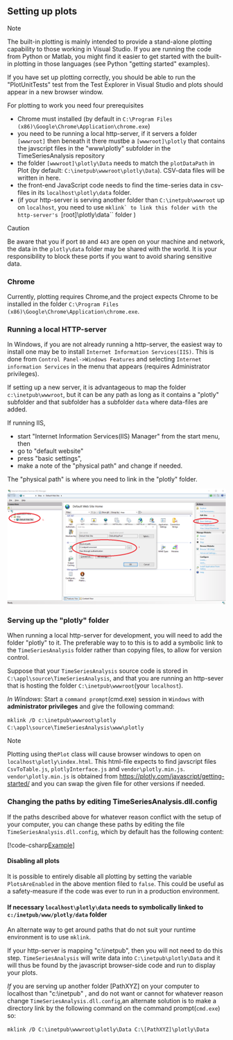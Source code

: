 ## Setting up plots

> [!Note]
> The built-in plotting is mainly intended to provide a stand-alone plotting capability to those
> working in Visual Studio. If you are running the code from Python or Matlab, you might find it easier to 
> get started with the built-in plotting in those languages (see Python "getting started" examples).


If you have set up plotting correctly, you should be able to run the "PlotUnitTests" test from the Test Explorer in Visual Studio and plots should appear in a new browser window.

For plotting to work you need four prerequisites
- Chrome must installed (by default in ``C:\Program Files (x86)\Google\Chrome\Application\chrome.exe``)
- you need to be running a local http-server, if it servers a folder ``[wwwroot]`` then beneath it there mustbe a ``[wwwroot]\plotly`` that contains the javscript files in the "www\plotly" subfolder in the TimeSeriesAnalysis repository
- the folder ``[wwwroot]\plotly\Data`` needs to match the ``plotDataPath`` in Plot (by default: ``C:\inetpub\wwwroot\plotly\Data``). CSV-data files will be written in here.
- the front-end JavaScript code needs to find the time-series data in csv-files in its ``localhost\plotly\data`` folder.
- (if your http-server is serving another folder than ``C:\inetpub\wwwroot`` up on ``localhost``, you need to use ``mklink` to link this folder with the http-server's ``[root]\plotly\data`` folder )

> [!CAUTION]
> Be aware that you if port ``80`` and ``443`` are open on your machine and network, the data in the ``plotly\data`` folder may
> be shared with the world. It is your responsibility to block these ports if you want to avoid sharing sensitive data. 

### Chrome

Currently, plotting requires Chrome,and the project expects Chrome to be installed in the folder ``C:\Program Files (x86)\Google\Chrome\Application\chrome.exe``.

### Running a local HTTP-server

In Windows, if you are not already running a http-server, the easiest way to install one may be to install 
``Internet Information Services(IIS)``.
This is done from ``Control Panel->Windows Features`` and selecting ``Internet information Services`` in the menu that appears (requires Administrator privileges).

If setting up a new server, it is advantageous to map the folder ``c:\inetpub\wwwroot``, but it can be any path as long as it 
contains a "plotly" subfolder and that subfolder has a subfolder ``data`` where data-files are added.

If running IIS, 
- start "Internet Information Services(IIS) Manager" from the start menu, then 
- go to "default website"
- press "basic settings",
- make a note of the "physical path" and change if needed. 

The "physical path" is where you need to link in the "plotly" folder. 

![IIS](/images/IIS_setup.png)


### Serving up the "plotly" folder

When running a local http-server for development, you will need to add the folder "plotly" to it. 
The preferable way to to this is to add a symbolic link to the ``TimeSeriesAnalysis`` folder rather than copying files, to allow for version control. 

Suppose that your ``TimeSeriesAnalysis`` source code is stored in ``C:\appl\source\TimeSeriesAnalysis``, and that you are running an http-sever that is hosting the folder ``C:\inetpub\wwwroot``(your ``localhost``). 

*In Windows*: Start a ``command prompt``(cmd.exe) session in ``Windows`` with **administrator privileges** and give the following command:

``mklink /D c:\inetpub\wwwroot\plotly C:\appl\source\TimeSeriesAnalysis\www\plotly``

> [!Note]
> Plotting using the``Plot`` class will cause browser windows to open on ``localhost\plotly\index.html``. This html-file expects to find javscript files
``CsvToTable.js``, ``plotlyInterface.js`` and ``vendor\plotly.min.js``. ``vendor\plotly.min.js`` is obtained from https://plotly.com/javascript/getting-started/
and you can swap the given file for other versions if needed.

### Changing the paths by editing TimeSeriesAnalysis.dll.config
 
If the paths described above for whatever reason conflict with the setup of your computer, you can change these paths 
by editing the file ``TimeSeriesAnalysis.dll.config``, which by default has the following content:

[!code-csharp[Example](../App.Config)]

#### Disabling all plots

It is possible to entirely disable all plotting by setting the variable ``PlotsAreEnabled`` in the above mention filed to ``false``.
This could be useful as a safety-measure if the code was ever to run in a production environment. 
 
#### If necessary ``localhost\plotly\data`` needs to symbolically linked to  ``c:/inetpub/www/plotly/data`` folder

An alternate way to get around paths that do not suit your runtime environment is to use ``mklink``.

If your http-server is mapping "c:\inetpub", then you will not need to do this step. 
``TimeSeriesAnalysis`` will write data into ``C:\inetpub\plotly\Data`` and it will thus be 
found by the javascript browser-side code and run to display your plots.

*If* you are serving up another folder [PathXYZ] on your computer to localhost than "c:\inetpub" , and do not want or cannot
for whatever reason change ``TimeSeriesAnalysis.dll.config``,an alternate solution is to make a 
directory link by the following command on the command prompt(``cmd.exe``) so: 

``mklink /D C:\inetpub\wwwroot\plotly\Data C:\[PathXYZ]\plotly\Data``

